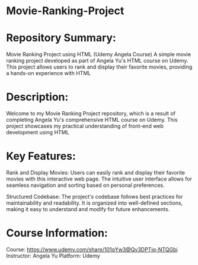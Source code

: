# Movie-Ranking-Project

# Repository Summary:

Movie Ranking Project using HTML (Udemy Angela Course)
A simple movie ranking project developed as part of Angela Yu's HTML course on Udemy. This project allows users to rank and display their favorite movies, providing a hands-on experience with HTML

# Description:
Welcome to my Movie Ranking Project repository, which is a result of completing Angela Yu's comprehensive HTML course on Udemy. This project showcases my practical understanding of front-end web development using HTML

# Key Features:

Rank and Display Movies: Users can easily rank and display their favorite movies with this interactive web page. The intuitive user interface allows for seamless navigation and sorting based on personal preferences.

Structured Codebase: The project's codebase follows best practices for maintainability and readability. It is organized into well-defined sections, making it easy to understand and modify for future enhancements.

# Course Information:

Course: https://www.udemy.com/share/101qYw3@Qv3DPTjq-NTQGbi
Instructor: Angela Yu
Platform: Udemy